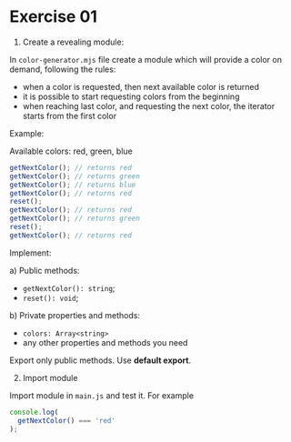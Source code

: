 # Exercise 01

1) Create a revealing module:

In `color-generator.mjs` file create a module which will provide a color on demand, following the rules:
  - when a color is requested, then next available color is returned
  - it is possible to start requesting colors from the beginning
  - when reaching last color, and requesting the next color, the iterator starts from the first color

Example:

Available colors: red, green, blue

```ts
getNextColor(); // returns red
getNextColor(); // returns green
getNextColor(); // returns blue
getNextColor(); // returns red
reset();
getNextColor(); // returns red
getNextColor(); // returns green
reset();
getNextColor(); // returns red
```

Implement:

a) Public methods:
  - `getNextColor(): string`;
  - `reset(): void`;

b) Private properties and methods:
  - `colors: Array<string>`
  - any other properties and methods you need

Export only public methods. Use **default export**.

2) Import module

Import module in `main.js` and test it. For example

```ts
console.log(
  getNextColor() === 'red'
);
```